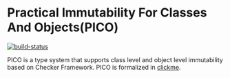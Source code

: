# Practical Immutability For Classes And Objects(PICO)
[![build-status](https://travis-ci.com/opprop/immutability.svg?branch=master)](https://travis-ci.com/opprop/immutability)


PICO is a type system that supports class level and object level immutability based on Checker Framework.
PICO is formalized in [clickme](https://github.com/topnessman/immutability-example/blob/master/Type_Rules.pdf).
